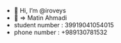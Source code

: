 - 👋 Hi, I’m @iroveys
- 👀 => Matin Ahmadi
- student number : 39919041054015
- phone number : +989130781532 

